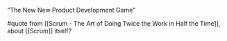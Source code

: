 “The New New Product Development Game”

#quote from [[Scrum - The Art of Doing Twice the Work in Half the Time]], about [[Scrum]] itself?